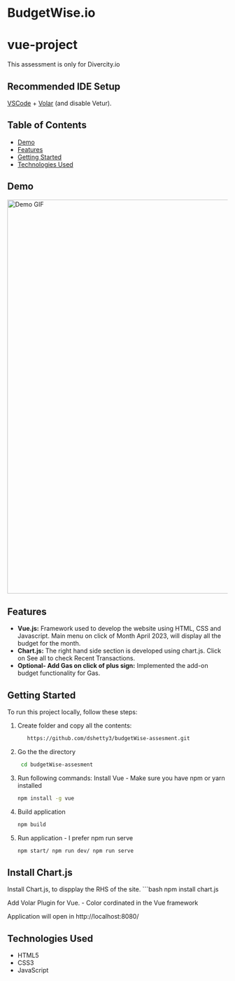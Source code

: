 # BudgetWise.io

# vue-project
This assessment is only for Divercity.io

## Recommended IDE Setup

[VSCode](https://code.visualstudio.com/) + [Volar](https://marketplace.visualstudio.com/items?itemName=Vue.volar) (and disable Vetur).

## Table of Contents
- [Demo](#demo)
- [Features](#features)
- [Getting Started](#getting-started)
- [Technologies Used](#technologies-used)


## Demo
<img src="./budgetWise.gif" alt="Demo GIF" width="900"/>

## Features
- **Vue.js:** Framework used to develop the website using HTML, CSS and Javascript. Main menu on click of Month April 2023, will display all the budget for the month.
- **Chart.js:** The right hand side section is developed using chart.js. Click on See all to check Recent Transactions.
- **Optional- Add Gas on click of plus sign:** Implemented the add-on budget functionality for Gas.

## Getting Started
To run this project locally, follow these steps:


1. Create folder and copy all the contents:
   ```bash
      https://github.com/dshetty3/budgetWise-assesment.git
   
2. Go the the directory
   ```bash
    cd budgetWise-assesment


3. Run following commands:
   Install Vue - Make sure you have npm or yarn installed 
   ```bash
   npm install -g vue
   
4. Build application
   ```bash
   npm build

5.  Run application - I prefer npm run serve
    ```bash 
    npm start/ npm run dev/ npm run serve

## Install Chart.js
Install Chart.js, to dispplay the RHS of the site.
    ```bash
    npm install chart.js

Add Volar Plugin for Vue. - Color cordinated in the Vue framework



 Application will open in http://localhost:8080/   

## Technologies Used

- HTML5
- CSS3
- JavaScript



